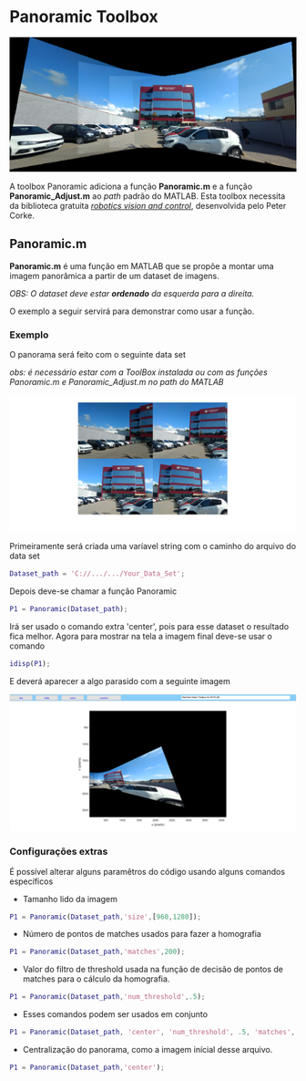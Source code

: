 # Panoramic Toolbox

![](https://github.com/Zeukio/visao_computacional/blob/master/Panoramic/html/Panoramic_Capa.png?raw=true)

A toolbox Panoramic adiciona a função **Panoramic.m** e a função **Panoramic_Adjust.m** ao *path* padrão do MATLAB. 
Esta toolbox necessita da biblioteca gratuita [*robotics vision and control*](http://petercorke.com/wordpress/books/book), desenvolvida pelo Peter Corke. 

## Panoramic.m
**Panoramic.m** é uma função em MATLAB que se propõe a montar uma imagem panorâmica a partir de um dataset de imagens. 

*OBS: O dataset deve estar __ordenado__ da esquerda para a direita.* 

O exemplo a seguir servirá para demonstrar como usar a função. 

### Exemplo
O panorama será feito com o seguinte data set 

*obs: é necessário estar com a ToolBox instalada ou com as funções Panoramic.m e Panoramic_Adjust.m no path do MATLAB*
 
![](https://github.com/Zeukio/visao_computacional/blob/master/Panoramic/html/Panoramic_014.png?raw=true)
 

Primeiramente será criada uma varíavel string com o caminho do arquivo do data set
```matlab
Dataset_path = 'C://.../.../Your_Data_Set';
```
Depois deve-se chamar a função Panoramic
```matlab
P1 = Panoramic(Dataset_path);
```
Irá ser usado o comando extra 'center', pois para esse dataset o resultado fica melhor.
Agora para mostrar na tela a imagem final deve-se usar o comando

```matlab
idisp(P1);
```
 E deverá aparecer a algo parasido com a seguinte imagem
 
 ![](https://github.com/Zeukio/visao_computacional/blob/master/Panoramic/html/Panoramic_Uncenter.png?raw=true)

### Configurações extras

É possível alterar alguns paramêtros do código usando alguns comandos específicos 

- Tamanho lido da imagem 

```matlab
P1 = Panoramic(Dataset_path,'size',[960,1280]);
```
 
- Número de pontos de matches usados para fazer a homografia 

```matlab
P1 = Panoramic(Dataset_path,'matches',200);
```

- Valor do filtro de threshold usada na função de decisão de pontos de matches para o cálculo da homografia. 

```matlab
P1 = Panoramic(Dataset_path,'num_threshold',.5);
```

- Esses comandos podem ser usados em conjunto

```matlab
P1 = Panoramic(Dataset_path, 'center', 'num_threshold', .5, 'matches', 200, 'size', [960,1280]);
```

- Centralização do panorama, como a imagem inícial desse arquivo.

```matlab
P1 = Panoramic(Dataset_path,'center');
```
